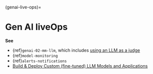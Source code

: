 (genai-live-ops)=
# Gen AI liveOps 	

**See**
- {ref}`genai-02-mm-llm`, which includes [using an LLM as a judge](.../tutorials/genai-02-monitoring-llm.html#preparing-the-llm-as-a-Judge)
- {ref}`model-monitoring`
- {ref}`alerts-notifications`
- [Build & Deploy Custom (fine-tuned) LLM Models and Applications](https://github.com/mlrun/demo-llm-tuning/tree/main)